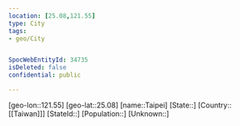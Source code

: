 ```yaml
---
location: [25.08,121.55]
type: City
tags:
- geo/City


SpocWebEntityId: 34735
isDeleted: false
confidential: public

---
```

[geo-lon::121.55]
[geo-lat::25.08]
[name::Taipei]
[State::]
[Country::[[Taiwan]]]
[StateId::]
[Population::]
[Unknown::]

